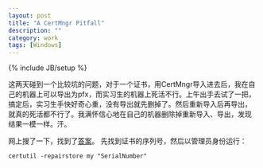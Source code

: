 ```yaml
---
layout: post
title: "A CertMngr Pitfall"
description: ""
category: work
tags: [Windows]
---
```

{% include JB/setup %}

这两天碰到一个比较坑的问题，对于一个证书，用CertMngr导入进去后，我在自
己的机器上可以导出为pfx，而实习生的机器上死活不行。上午出手去试了一把，
搞定后，实习生手快好奇心重，没有导出就先删掉了。然后重新导入后再导出，
就真的死活都不行了。我满怀信心地在自己的机器删除掉重新导入、导出，发现
结果一模一样。汗。

网上搜了一下，找到了[答案](https://support.microsoft.com/en-us/kb/889651)。
先找到证书的序列号，然后以管理员身份运行：

~~~
certutil -repairstore my "SerialNumber"
~~~
